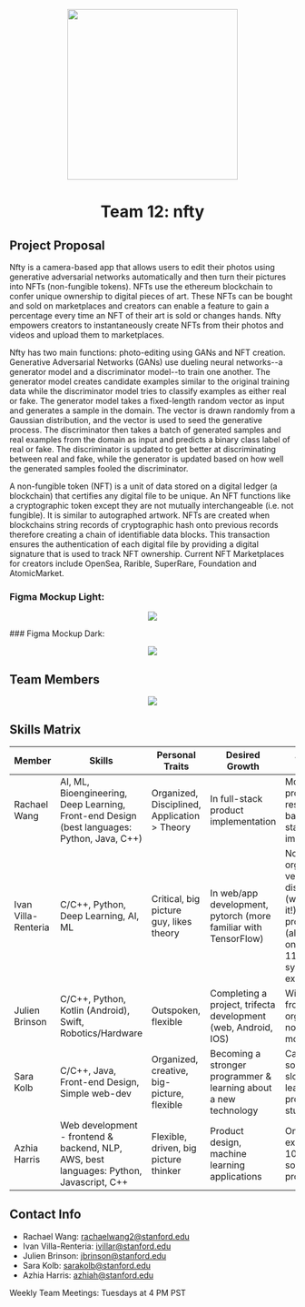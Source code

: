 <p align="center"><img src="https://github.com/StanfordCS194/Team12/blob/main/nfty%20logo.png" width="300">

<h1 align="center">Team 12: nfty</h1>

## Project Proposal 
Nfty is a camera-based app that allows users to edit their photos using generative adversarial networks automatically and then turn their pictures into NFTs (non-fungible tokens). NFTs use the ethereum blockchain to confer unique ownership to digital pieces of art. These NFTs can be bought and sold on marketplaces and creators can enable a feature to gain a percentage every time an NFT of their art is sold or changes hands. Nfty empowers creators to instantaneously create NFTs from their photos and videos and upload them to marketplaces.  

Nfty has two main functions: photo-editing using GANs and NFT creation. Generative Adversarial Networks (GANs) use dueling neural networks--a generator model and a discriminator model--to train one another. The generator model creates candidate examples similar to the original training data while the discriminator model tries to classify examples as either real or fake. The generator model takes a fixed-length random vector as input and generates a sample in the domain. The vector is drawn randomly from a Gaussian distribution, and the vector is used to seed the generative process. The discriminator then takes a batch of generated samples and real examples from the domain as input and predicts a binary class label of real or fake. The discriminator is updated to get better at discriminating between real and fake, while the generator is updated based on how well the generated samples fooled the discriminator.  

A non-fungible token (NFT) is a unit of data stored on a digital ledger (a blockchain) that certifies any digital file to be unique. An NFT functions like a cryptographic token except they are not mutually interchangeable (i.e. not fungible). It is similar to autographed artwork.  NFTs are created when blockchains string records of cryptographic hash onto previous records therefore creating a chain of identifiable data blocks. This transaction ensures the authentication of each digital file by providing a digital signature that is used to track NFT ownership. Current NFT Marketplaces for creators include OpenSea, Rarible, SuperRare, Foundation and AtomicMarket. 

### Figma Mockup Light:
<p align="center">
<img src="https://github.com/StanfordCS194/Team12/blob/main/figma%20mockup.png">
</p>
### Figma Mockup Dark:
<p align="center">
<img src="https://github.com/StanfordCS194/Team12/blob/main/figma%20mockup%20dark.png">
</p>

## Team Members

<p align="center">
<img src="https://github.com/StanfordCS194/Team12/blob/main/Screenshot%20(7).png">
</p>

## Skills Matrix


Member  | Skills  | Personal Traits |  Desired Growth  | Weakness 
--------|---------|-----------------|------------------|---------
Rachael Wang|AI, ML, Bioengineering, Deep Learning, Front-end Design (best languages: Python, Java, C++)|Organized, Disciplined, Application > Theory |In full-stack product implementation | Most previous projects are research based, full-stack implementation
Ivan Villa-Renteria|C/C++, Python, Deep Learning, AI, ML| Critical, big picture guy, likes theory|In web/app development, pytorch (more familiar with TensorFlow)|Not very organized, not very disciplined (working on it!), very big on procrastination (also working on it), 107 & 110 only systems experience
Julien Brinson| C/C++, Python, Kotlin (Android), Swift, Robotics/Hardware|Outspoken, flexible|Completing a project, trifecta development (web, Android, IOS)|Wildly swing from very organized to not. Ditto for motivation. 
Sara Kolb|C/C++, Java, Front-end Design, Simple web-dev |Organized, creative, big-picture, flexible| Becoming a stronger programmer & learning about a new technology|Can sometimes be slow at learning new programming stuff
Azhia Harris|Web development - frontend & backend, NLP, AWS, best languages: Python, Javascript, C++|Flexible, driven, big picture thinker |Product design, machine learning applications|Only systems experience is 107 & 110, sometimes can procrastinate

## Contact Info

* Rachael Wang: rachaelwang2@stanford.edu
* Ivan Villa-Renteria: ivillar@stanford.edu 
* Julien Brinson: jbrinson@stanford.edu 
* Sara Kolb: sarakolb@stanford.edu 
* Azhia Harris: azhiah@stanford.edu

Weekly Team Meetings: Tuesdays at 4 PM PST
